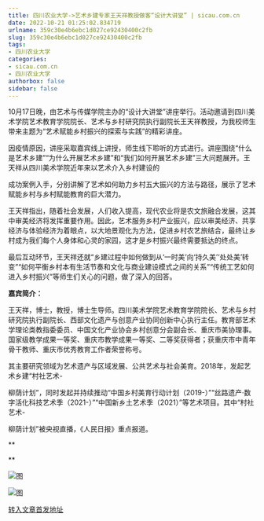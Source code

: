 ```yaml
---
title: 四川农业大学->艺术乡建专家王天祥教授做客“设计大讲堂” | sicau.com.cn
date: 2022-10-21 01:25:02.834719
urlname: 359c30e4b6ebc1d027ce92430400c2fb
slug: 359c30e4b6ebc1d027ce92430400c2fb
tags: 
- 四川农业大学
categories:
- sicau.com.cn
- 四川农业大学
authorbox: false
sidebar: false
---
```

10月17日晚，由艺术与传媒学院主办的“设计大讲堂”讲座举行。活动邀请到四川美术学院艺术教育学院院长、艺术与乡村研究院执行副院长王天祥教授，为我校师生带来主题为“艺术赋能乡村振兴的探索与实践”的精彩讲座。

因疫情原因，讲座采取嘉宾线上讲授，师生线下聆听的方式进行。讲座围绕“什么是艺术乡建”“为什么开展艺术乡建”和“我们如何开展艺术乡建”三大问题展开。王天祥从四川美术学院近年来以艺术介入乡村建设的
<!--more-->
成功案例入手，分别讲解了艺术如何助力乡村五大振兴的方法与路径，展示了艺术赋能乡村与乡村赋能教育的巨大潜力。

王天祥指出，随着社会发展，人们收入提高，现代农业将是农文旅融合发展，这其中审美经济将发挥重要作用。因此，艺术服务乡村产业振兴，应以审美经济、共享经济与体验经济为着眼点，以大地景观化为方法，促进乡村农艺旅结合，最终让乡村成为我们每个人身体和心灵的家园，这才是乡村振兴最终需要抵达的终点。

最后互动环节，王天祥还就“乡建过程中如何做到从‘一时美’向‘持久美’‘处处美’转变”“如何平衡乡村本有生活节奏和文化与商业建设模式之间的关系”“传统工艺如何进入乡村振兴”等师生们关心的问题，做了深入的回答。

**嘉宾简介：**

王天祥，博士，教授，博士生导师。四川美术学院艺术教育学院院长、艺术与乡村研究院执行副院长、西部文化遗产与创意产业协同创新中心执行主任。教育部艺术学理论类教指委委员、中国文化产业协会乡村创意分会副会长、重庆市美协理事。国家级教学成果一等奖、重庆市教学成果一等奖、二等奖获得者；获重庆市中青年骨干教师、重庆市优秀教育工作者荣誉称号。

其主要研究领域为艺术遗产与区域发展、公共艺术与社会美育。2018年，发起艺术乡建“村社艺术-

柳荫计划”，同时发起并持续推动“中国乡村美育行动计划（2019-）”“丝路遗产·数字活化科技艺术季（2021-）”“中国新乡土艺术季（2021）”等艺术项目。其中“村社艺术-

柳荫计划”被央视直播，《人民日报》重点报道。

**  

**  

![图](https://news.sicau.edu.cn/__local/B/51/2D/D22739FDE22FC6ED904F473BF7D_F5B6CC22_465C0.jpg)

![图](https://news.sicau.edu.cn/__local/5/66/03/FFCC0E8FC38718E7DB66E2C4591_AA533213_BE982.png)

[转入文章首发地址](https://news.sicau.edu.cn/info/1078/69873.htm)